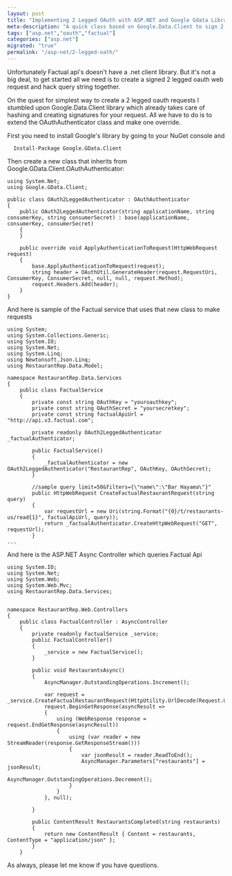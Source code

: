 ```yaml
---
layout: post
title: "Implementing 2 Legged OAuth with ASP.NET and Google Gdata Library"
meta-description: "A quick class based on Google.Data.Client to sign 2 legged oauth requests."
tags: ["asp.net","oauth","factual"]
categories: ["asp.net"]
migrated: "true"
permalink: "/asp-net/2-legged-oath/"
---
```

Unfortunately Factual api's doesn't have a .net client library. But it's not a big deal, to get started all we need is to create a signed 2 legged oauth web request and hack query string together.

On the quest for simplest way to create a 2 legged oauth requests I stumbled upon
Google.Data.Client library which already takes care of hashing and creating signatures for your request. All we have to do is to extend the OAuthAuthenticator class and make one override.

First you need to install Google's library by going to your NuGet console and 

      Install-Package Google.GData.Client

Then create a new class that inherits from Google.GData.Client.OAuthAuthenticator:

    using System.Net;
    using Google.GData.Client;

    public class OAuth2LeggedAuthenticator : OAuthAuthenticator
    {
        public OAuth2LeggedAuthenticator(string applicationName, string consumerKey, string consumerSecret) : base(applicationName, consumerKey, consumerSecret)
        {
        }

        public override void ApplyAuthenticationToRequest(HttpWebRequest request)
        {
            base.ApplyAuthenticationToRequest(request);
            string header = OAuthUtil.GenerateHeader(request.RequestUri, ConsumerKey, ConsumerSecret, null, null, request.Method);
            request.Headers.Add(header);
        }
    }

And here is sample of the Factual service that uses that new class to make requests

    using System;
    using System.Collections.Generic;
    using System.IO;
    using System.Net;
    using System.Linq;
    using Newtonsoft.Json.Linq;
    using RestaurantRep.Data.Model;
    
    namespace RestaurantRep.Data.Services
    {
        public class FactualService
        {
            private const string OAuthKey = "youroauthkey";
            private const string OAuthSecret = "yoursecretkey";
            private const string factualApiUrl = "http://api.v3.factual.com";
    
            private readonly OAuth2LeggedAuthenticator _factualAuthenticator; 
    
            public FactualService()
            {
                _factualAuthenticator = new OAuth2LeggedAuthenticator("RestaurantRep", OAuthKey, OAuthSecret);
            }
    
            //sample query limit=50&filters={\"name\":\"Bar Hayama\"}"
            public HttpWebRequest CreateFactualRestaurantRequest(string query)
            {
                var requestUrl = new Uri(string.Format("{0}/t/restaurants-us/read{1}", factualApiUrl, query));
                return _factualAuthenticator.CreateHttpWebRequest("GET", requestUrl);
            } 
    ...

And here is the ASP.NET Async Controller which queries Factual Api

    using System.IO;
    using System.Net;
    using System.Web;
    using System.Web.Mvc;
    using RestaurantRep.Data.Services;
    
    
    namespace RestaurantRep.Web.Controllers
    {
        public class FactualController : AsyncController
        {
            private readonly FactualService _service;
            public FactualController()
            {
                _service = new FactualService();
            }
    
            public void RestaurantsAsync()
            {
                AsyncManager.OutstandingOperations.Increment();
    
                var request = _service.CreateFactualRestaurantRequest(HttpUtility.UrlDecode(Request.Url.Query));
                request.BeginGetResponse(asyncResult =>
                {
                    using (WebResponse response = request.EndGetResponse(asyncResult))
                    {
                        using (var reader = new StreamReader(response.GetResponseStream()))
                        {
                            var jsonResult = reader.ReadToEnd();
                            AsyncManager.Parameters["restaurants"] = jsonResult;
                            AsyncManager.OutstandingOperations.Decrement();
                        }
                    }
                }, null);
                
            }
    
            public ContentResult RestaurantsCompleted(string restaurants)
            {
                return new ContentResult { Content = restaurants, ContentType = "application/json" };
            }
        }

As always, please let me know if you have questions.